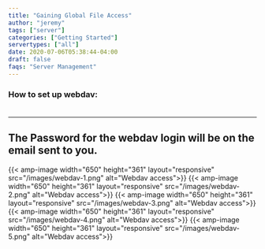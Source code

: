 ```yaml
---
title: "Gaining Global File Access"
author: "jeremy"
tags: ["server"]
categories: ["Getting Started"]
servertypes: ["all"]
date: 2020-07-06T05:38:44-04:00
draft: false
faqs: "Server Management"
---
```

### How to set up webdav: <br><br>
---
The Password for the webdav login will be on the email sent to you.
---
{{< amp-image width="650" height="361" layout="responsive" src="/images/webdav-1.png" alt="Webdav access">}}
{{< amp-image width="650" height="361" layout="responsive" src="/images/webdav-2.png" alt="Webdav access">}}
{{< amp-image width="650" height="361" layout="responsive" src="/images/webdav-3.png" alt="Webdav access">}}
{{< amp-image width="650" height="361" layout="responsive" src="/images/webdav-4.png" alt="Webdav access">}}
{{< amp-image width="650" height="361" layout="responsive" src="/images/webdav-5.png" alt="Webdav access">}}